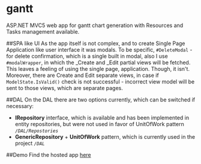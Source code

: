 # gantt
ASP.NET MVC5 web app for gantt chart generation with Resources and Tasks management available.

##SPA like UI
As the app itself is not complex, and to create Single Page Application like user interface 
it was modals. To be specific, `#DeleteModal` - for delete confirmation, which is a single built in modal,
also I use `#modalWrapper`, in which the _Create and _Edit partial views will be fetched.
This leaves a feeling of using the single page, application. Though, it isn't.
Moreover, there are Create and Edit separate views, in case if `ModelState.IsValid()` check
is not successful - incorrect view model will be sent to those views, which are separate pages.

##DAL
On the DAL there are two options currently, which can be switched if necessary:
* **IRepository** interface, which is available and has been implemented in entity repositories, but were not used in favor of UnitOfWork pattern *`/DAL/Repostories`*
* **GenericRepository** + **UnitOfWork**  pattern, which is currently used in the project *`/DAL`*

##Demo
Find the hosted app [here](http://treefer-001-site1.htempurl.com)
